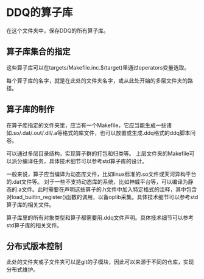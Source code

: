 # DDQ的算子库

在这个文件夹中，保存DDQ的所有算子库。


## 算子库集合的指定

这些算子库可以在targets/Makefile.inc.$(target)里通过operators变量选取。

每个算子库的名字，就是在此处的文件夹名字，或从此处开始的多层文件夹的路径。


## 算子库的制作

在算子库指定的文件夹里，应当有一个Makefile，它应当能生成一些诸如.so/.dat/.out/.dll/.a等格式的库文件，也可以放置或生成.ddq格式的ddq脚本问卷。

可以通过多层目录结构，实现算子群的打包和归类等。
上层文件夹的Makefile可以派分编译任务，具体技术细节可以参考std算子库的设计。

一般来说，算子应当编译为动态库文件，比如linux标准的.so文件或天河异构平台的.dat文件等。
对于一些不支持动态库的系统，比如神威平台等，可以编译为静态的.a文件。此时需要在声明这些算子的.h文件中加入特定格式的注释，其中包含对load\_builtin\_register()函数的调用，以备oplib采集。具体技术细节可以参考std算子库的相关文件。

算子库里的所有对象类型和算子都需要用.ddq文件声明。具体技术细节可以参考std算子库的相关文件。


## 分布式版本控制

此处的文件夹或子文件夹可以是git的子模块，因此可以来源于不同的仓库，实现分布式维护。




